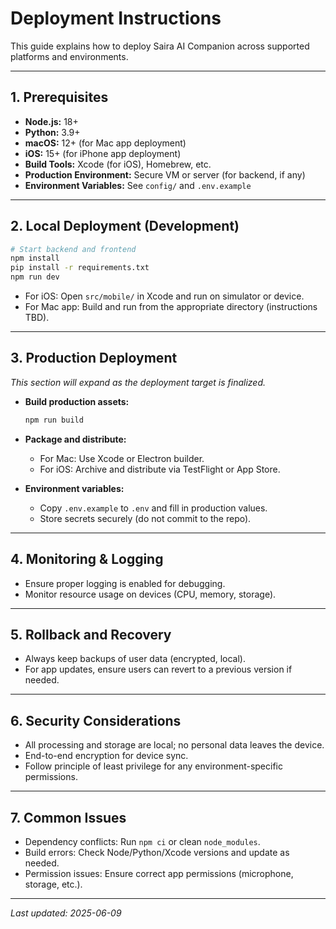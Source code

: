 # Deployment Instructions

This guide explains how to deploy Saira AI Companion across supported platforms and environments.

---

## 1. Prerequisites

- **Node.js:** 18+
- **Python:** 3.9+
- **macOS:** 12+ (for Mac app deployment)
- **iOS:** 15+ (for iPhone app deployment)
- **Build Tools:** Xcode (for iOS), Homebrew, etc.
- **Production Environment:** Secure VM or server (for backend, if any)
- **Environment Variables:** See `config/` and `.env.example`

---

## 2. Local Deployment (Development)

```bash
# Start backend and frontend
npm install
pip install -r requirements.txt
npm run dev
```

- For iOS: Open `src/mobile/` in Xcode and run on simulator or device.
- For Mac app: Build and run from the appropriate directory (instructions TBD).

---

## 3. Production Deployment

_This section will expand as the deployment target is finalized._

- **Build production assets:**
  ```bash
  npm run build
  ```
- **Package and distribute:**  
  - For Mac: Use Xcode or Electron builder.
  - For iOS: Archive and distribute via TestFlight or App Store.

- **Environment variables:**  
  - Copy `.env.example` to `.env` and fill in production values.
  - Store secrets securely (do not commit to the repo).

---

## 4. Monitoring & Logging

- Ensure proper logging is enabled for debugging.
- Monitor resource usage on devices (CPU, memory, storage).

---

## 5. Rollback and Recovery

- Always keep backups of user data (encrypted, local).
- For app updates, ensure users can revert to a previous version if needed.

---

## 6. Security Considerations

- All processing and storage are local; no personal data leaves the device.
- End-to-end encryption for device sync.
- Follow principle of least privilege for any environment-specific permissions.

---

## 7. Common Issues

- Dependency conflicts: Run `npm ci` or clean `node_modules`.
- Build errors: Check Node/Python/Xcode versions and update as needed.
- Permission issues: Ensure correct app permissions (microphone, storage, etc.).

---

_Last updated: 2025-06-09_
